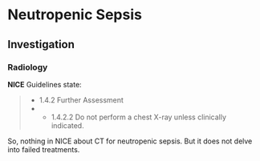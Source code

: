 # Neutropenic Sepsis 

## Investigation 

### Radiology

**NICE** Guidelines state:
>	- 1.4.2 Further Assessment 
>	- - 1.4.2.2 Do not perform a chest X-ray unless clinically indicated.

So, nothing in NICE about CT for neutropenic sepsis. But it does not delve into failed treatments. 


